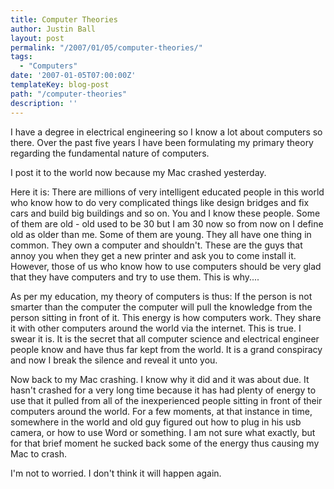 ```yaml
---
title: Computer Theories
author: Justin Ball
layout: post
permalink: "/2007/01/05/computer-theories/"
tags:
  - "Computers"
date: '2007-01-05T07:00:00Z'
templateKey: blog-post
path: "/computer-theories"
description: ''
---
```


I have a degree in electrical engineering so I know a lot about computers so there. Over the past five years I have been formulating my primary theory regarding the fundamental nature of computers.

I post it to the world now because my Mac crashed yesterday.

Here it is:
There are millions of very intelligent educated people in this world who know how to do very complicated things like design bridges and fix cars and build big buildings and so on. You and I know these people. Some of them are old - old used to be 30 but I am 30 now so from now on I define old as older than me. Some of them are young. They all have one thing in common. They own a computer and shouldn't. These are the guys that annoy you when they get a new printer and ask you to come install it. However, those of us who know how to use computers should be very glad that they have computers and try to use them. This is why....

As per my education, my theory of computers is thus:
If the person is not smarter than the computer the computer will pull the knowledge from the person sitting in front of it. This energy is how computers work. They share it with other computers around the world via the internet. This is true. I swear it is. It is the secret that all computer science and electrical engineer people know and have thus far kept from the world. It is a grand conspiracy and now I break the silence and reveal it unto you.

Now back to my Mac crashing. I know why it did and it was about due. It hasn't crashed for a very long time because it has had plenty of energy to use that it pulled from all of the inexperienced people sitting in front of their computers around the world. For a few moments, at that instance in time, somewhere in the world and old guy figured out how to plug in his usb camera, or how to use Word or something. I am not sure what exactly, but for that brief moment he sucked back some of the energy thus causing my Mac to crash.

I'm not to worried. I don't think it will happen again.
